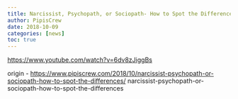 ```yaml
---
title: Narcissist, Psychopath, or Sociopath- How to Spot the Differences
author: PipisCrew
date: 2018-10-09
categories: [news]
toc: true
---
```


https://www.youtube.com/watch?v=6dv8zJiggBs

origin - https://www.pipiscrew.com/2018/10/narcissist-psychopath-or-sociopath-how-to-spot-the-differences/ narcissist-psychopath-or-sociopath-how-to-spot-the-differences